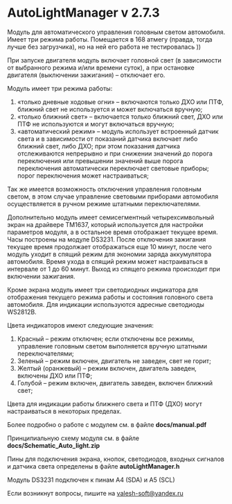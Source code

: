 # AutoLightManager v 2.7.3

Модуль для автоматического управления головным светом автомобиля. Имеет три режима работы. Помещается в 168 атмегу (правда, тогда лучше без загрузчика), но на ней его работа не тестировалась ))

При запуске двигателя модуль включает головной свет (в зависимости от выбранного режима и/или времени суток), а при остановке двигателя (выключении зажигания) – отключает его.

Модуль имеет три режима работы:
1.	«только дневные ходовые огни» – включаются только ДХО или ПТФ, ближний свет не используется и может включаться вручную;
2.	«только ближний свет» – включается только ближний свет, ДХО или ПТФ не используются и могут включаться вручную;
3.	«автоматический режим» – модуль использует встроенный датчик света и в зависимости от показаний датчика включает либо ближний свет, либо ДХО; при этом показания датчика отслеживаются непрерывно и при снижении значений до порога переключения или превышении значений выше порога переключения автоматически переключает световые приборы; порог переключения может настраиваться;

Так же имеется возможность отключения управления головным светом, в этом случае управление световыми приборами автомобиля осуществляется в ручном режиме штатными переключателями.

Дополнительно модуль имеет семисегментный четырехсимвольный экран на драйвере TM1637, который используется для настройки параметров модуля, а в остальное время отображает текущее время. Часы построены на модуле DS3231. После отключения зажигания текущее время продолжает отображаться еще 10 минут, после чего модуль уходит в спящий режим для экономии заряда аккумулятора автомобиля. Время ухода в спящий режим может настраиваться в интервале от 1 до 60 минут. Выход из спящего режима происходит при включении зажигания.

Кроме экрана модуль имеет три светодиодных индикатора для отображения текущего режима работы и состояния головного света автомобиля. Для индикации используются адресные светодиоды WS2812B.

Цвета индикаторов имеют следующие значения:
1.	Красный – режим отключен; если отключены все режимы, управление головным светом выполняется вручную штатными переключателями;
2.	Зеленый – режим включен, двигатель не заведен, свет не горит;
3.	Желтый (оранжевый) – режим включен, двигатель заведен, включены ДХО или ПТФ;
4.	Голубой – режим включен, двигатель заведен, включен ближний свет;

Цвета для индикации работы ближнего света и ПТФ (ДХО) могут настраиваться в некоторых пределах.

Более подробно о работе с модулем см. в файле **docs/manual.pdf**

Принципиальную схему модуля см. в файле **docs/Schematic_Auto_light.zip**

Пины для подключения экрана, кнопок, светодиодов, входных сигналов и датчика света определены в файле **autoLightManager.h**

Модуль DS3231 подключен к пинам A4 (SDA) и A5 (SCL)

Если возникнут вопросы, пишите на valesh-soft@yandex.ru 